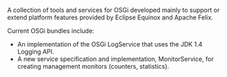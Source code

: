 A collection of tools and services for OSGi developed mainly to support or extend platform features provided by Eclipse Equinox and Apache Felix.

Current OSGi bundles include:
  * An implementation of the OSGi LogService that uses the JDK 1.4 Logging API.
  * A new service specification and implementation, MonitorService, for creating management monitors (counters, statistics).